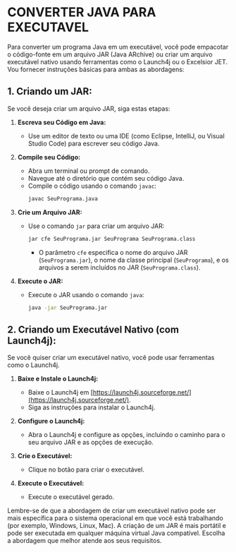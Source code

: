 # CONVERTER JAVA PARA EXECUTAVEL
Para converter um programa Java em um executável, você pode empacotar o código-fonte em um arquivo JAR (Java ARchive) ou criar um arquivo executável nativo usando ferramentas como o Launch4j ou o Excelsior JET. Vou fornecer instruções básicas para ambas as abordagens:

## **1. Criando um JAR:**
Se você deseja criar um arquivo JAR, siga estas etapas:

1. **Escreva seu Código em Java:**
   - Use um editor de texto ou uma IDE (como Eclipse, IntelliJ, ou Visual Studio Code) para escrever seu código Java.

2. **Compile seu Código:**
   - Abra um terminal ou prompt de comando.
   - Navegue até o diretório que contém seu código Java.
   - Compile o código usando o comando `javac`:
     ```bash
     javac SeuPrograma.java
     ```

3. **Crie um Arquivo JAR:**
   - Use o comando `jar` para criar um arquivo JAR:
     ```bash
     jar cfe SeuPrograma.jar SeuPrograma SeuPrograma.class
     ```
     - O parâmetro `cfe` especifica o nome do arquivo JAR (`SeuPrograma.jar`), o nome da classe principal (`SeuPrograma`), e os arquivos a serem incluídos no JAR (`SeuPrograma.class`).

4. **Execute o JAR:**
   - Execute o JAR usando o comando `java`:
     ```bash
     java -jar SeuPrograma.jar
     ```

## **2. Criando um Executável Nativo (com Launch4j):**
Se você quiser criar um executável nativo, você pode usar ferramentas como o Launch4j.

1. **Baixe e Instale o Launch4j:**
   - Baixe o Launch4j em [https://launch4j.sourceforge.net/](https://launch4j.sourceforge.net/).
   - Siga as instruções para instalar o Launch4j.

2. **Configure o Launch4j:**
   - Abra o Launch4j e configure as opções, incluindo o caminho para o seu arquivo JAR e as opções de execução.

3. **Crie o Executável:**
   - Clique no botão para criar o executável.

4. **Execute o Executável:**
   - Execute o executável gerado.

Lembre-se de que a abordagem de criar um executável nativo pode ser mais específica para o sistema operacional em que você está trabalhando (por exemplo, Windows, Linux, Mac). A criação de um JAR é mais portátil e pode ser executada em qualquer máquina virtual Java compatível. Escolha a abordagem que melhor atende aos seus requisitos.